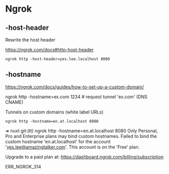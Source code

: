 # Ngrok

## -host-header

Rewrite the host header

https://ngrok.com/docs#http-host-header

```
ngrok http -host-header=yes.lee.localhost 8080
```

## -hostname

https://ngrok.com/docs/guides/how-to-set-up-a-custom-domain/

ngrok http -hostname=ex.com 1234 # request tunnel 'ex.com' (DNS CNAME)

Tunnels on custom domains (white label URLs)

```
ngrok http -hostname=en.at.localhost 8080
```

➜ nuxt git:(tt) ngrok http -hostname=en.at.localhost 8080
Only Personal, Pro and Enterprise plans may bind custom hostnames.
Failed to bind the custom hostname 'en.at.localhost' for the account 'yes.lee@amazingtalker.com'.
This account is on the 'Free' plan.

Upgrade to a paid plan at: https://dashboard.ngrok.com/billing/subscription

ERR_NGROK_314

